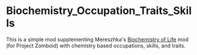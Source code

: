 # Biochemistry_Occupation_Traits_Skills
This is a simple mod supplementing Mereszhka's [Biochemistry of Life](https://steamcommunity.com/sharedfiles/filedetails/?id=2926708416) mod (for Project Zomboid) with chemistry based occupations, skills, and traits. 

